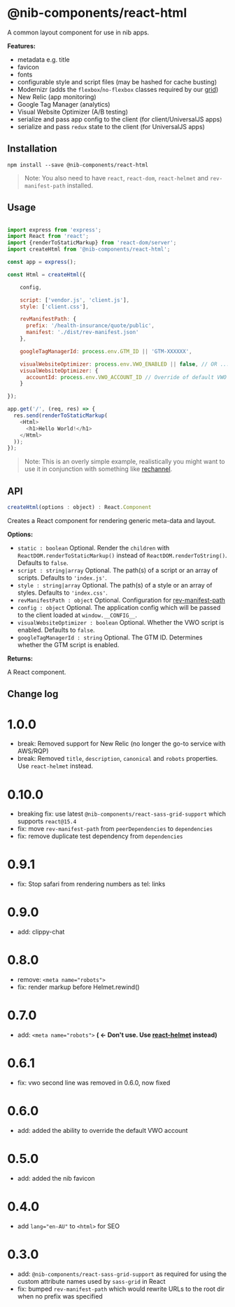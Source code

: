 # @nib-components/react-html

A common layout component for use in nib apps.

**Features:**

- metadata e.g. title
- favicon
- fonts
- configurable style and script files (may be hashed for cache busting)
- Modernizr (adds the `flexbox`/`no-flexbox` classes required by our [grid](https://github.com/nib-styles/sass-grid))
- New Relic (app monitoring)
- Google Tag Manager (analytics)
- Visual Website Optimizer (A/B testing)
- serialize and pass app config to the client (for client/UniversalJS apps)
- serialize and pass `redux` state to the client (for UniversalJS apps)

## Installation

    npm install --save @nib-components/react-html

 > Note: You also need to have `react`, `react-dom`, `react-helmet` and `rev-manifest-path` installed.

## Usage

```javascript

import express from 'express';
import React from 'react';
import {renderToStaticMarkup} from 'react-dom/server';
import createHtml from '@nib-components/react-html';

const app = express();

const Html = createHtml({

    config,

    script: ['vendor.js', 'client.js'],
    style: ['client.css'],

    revManifestPath: {
      prefix: '/health-insurance/quote/public',
      manifest: './dist/rev-manifest.json'
    },

    googleTagManagerId: process.env.GTM_ID || 'GTM-XXXXXX',

    visualWebsiteOptimizer: process.env.VWO_ENABLED || false, // OR ...
    visualWebsiteOptimizer: {
      accountId: process.env.VWO_ACCOUNT_ID // Override of default VWO Account Id
    }

});

app.get('/', (req, res) => {
  res.send(renderToStaticMarkup(
    <Html>
      <h1>Hello World!</h1>
    </Html>
  ));
});

```

> Note: This is an overly simple example, realistically you might want to use it in conjunction with something like [rechannel](https://www.npmjs.com/package/rechannel).

## API

```javascript
createHtml(options : object) : React.Component
```

Creates a React component for rendering generic meta-data and layout.

**Options:**

- `static : boolean` Optional. Render the `children` with `ReactDOM.renderToStaticMarkup()` instead of `ReactDOM.renderToString()`.  Defaults to `false`.
- `script : string|array` Optional. The path(s) of a script or an array of scripts. Defaults to `'index.js'`.
- `style : string|array` Optional. The path(s) of a style or an array of styles. Defaults to `'index.css'`.
- `revManifestPath : object` Optional. Configuration for [rev-manifest-path](https://www.npmjs.com/package/rev-manifest-path)
- `config : object` Optional. The application config which will be passed to the client loaded at `window.__CONFIG__`.
- `visualWebsiteOptimizer : boolean` Optional. Whether the VWO script is enabled. Defaults to `false`.
- `googleTagManagerId : string` Optional. The GTM ID. Determines whether the GTM script is enabled.

**Returns:**

A React component.

## Change log

# 1.0.0

- break: Removed support for New Relic (no longer the go-to service with AWS/RQP)
- break: Removed `title`, `description`, `canonical` and `robots` properties. Use `react-helmet` instead.

# 0.10.0

- breaking fix: use latest `@nib-components/react-sass-grid-support` which supports `react@15.4`
- fix: move `rev-manifest-path` from `peerDependencies` to `dependencies`
- fix: remove duplicate test dependency from `dependencies`

# 0.9.1

- fix: Stop safari from rendering numbers as tel: links

# 0.9.0

- add: clippy-chat

# 0.8.0

- remove: `<meta name="robots">`
- fix: render markup before Helmet.rewind()

# 0.7.0

- add: `<meta name="robots">` **( <- Don't use. Use [react-helmet](https://github.com/nfl/react-helmet) instead)**

# 0.6.1
- fix: vwo second line was removed in 0.6.0, now fixed

# 0.6.0

- add: added the ability to override the default VWO account

# 0.5.0

- add: added the nib favicon

# 0.4.0

- add `lang="en-AU"` to `<html>` for SEO

# 0.3.0

- add: `@nib-components/react-sass-grid-support` as required for using the custom attribute names used by `sass-grid`
 in React
- fix: bumped `rev-manifest-path` which would rewrite URLs to the root dir when no prefix was specified
